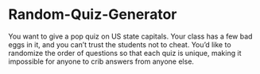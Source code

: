 # Random-Quiz-Generator

You want to give a pop quiz on US state capitals. Your class has a few bad eggs in
it, and you can’t trust the students not to cheat. You’d like to randomize the
order of questions so that each quiz is unique, making it impossible for anyone
to crib answers from anyone else. 
